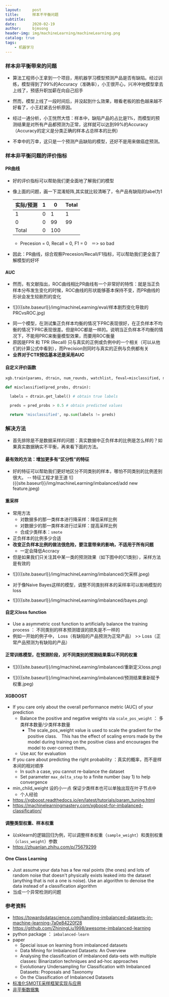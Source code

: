```yaml
---
layout:     post
title:      样本不平衡问题
subtitle:   
date:       2020-02-19
author:     bjmsong
header-img: img/machineLearning/machineLearning.png
catalog: true
tags:
    - 机器学习
---
```


### 样本非平衡带来的问题
- 算法工程师小王拿到一个项目，用机器学习模型预测产品是否有缺陷。经过训练，模型得到了99%的Accuracy（准确率），小王很开心，兴冲冲地模型拿去上线了，预感升职加薪在向自己招手

- 然而，模型上线了一段时间后，并没起到什么效果，眼看老板的脸色越来越不好看了，小王赶紧去分析原因。

- 经过一通分析，小王恍然大悟：样本中，缺陷产品的占比是1%，而模型的预测结果是对所有产品都预测为正常，这样就可以达到99%的Accuracy（Accuracy的定义是分类正确的样本占总样本的比例）

- 不幸中的万幸，这只是一个预测产品缺陷的模型，还好不是用来做癌症预测。


### 样本非平衡问题的评价指标

#### PR曲线
- 好的评价指标可以帮助我们更全面地了解我们的模型
- 像上面的问题，画一下混淆矩阵,其实就比较清晰了，令产品有缺陷的label为1

  |   实际/预测   | 1    | 0    |    Total  |
  | ---- | ---- | ---- | ---- |
  | 1    |   0   |  1    |    1  |
  | 0    |   0   |  99    |    99  |
  | Total     |  0   |  100    |      |

  - Precesion = 0, Recall = 0, F1 = 0　＝> so bad
- 因此：PR曲线，综合观察Precesion/Recall/F1指标，可以帮助我们更全面了解模型的好坏

#### AUC
- 然而，有文献指出，ROC曲线相比PR曲线有一个非常好的特性：就是当正负样本分布发生变化的时候，ROC曲线的形状能够基本保持不变，而PR曲线的形状会发生较剧烈的变化 

<ul> 
<li markdown="1"> 
![]({{site.baseurl}}/img/machineLearning/eval/样本剧烈变化导致的PRCvsROC.jpg) 
</li> 
</ul> 

  - 同一个模型，在测试集正负样本均衡的情况下PRC表现很好，在正负样本不均衡的情况下PRC表现很差。但是ROC都是一样的。说明当正负样本不均衡的情况下，不能用PRC来衡量模型效果，而要用ROC衡量
  - 原因是FPR 和 TPR (Recall) 只与真实的正例或负例中的一个相关（可以从他们的计算公式中看到），而Precision则同时与真实的正例与负例都有关
  - **业界对于CTR预估基本还是采用AUC**

#### 自定义评价函数

```python
xgb.train(params, dtrain, num_rounds, watchlist, feval=misclassified, maximize=False)

def misclassified(pred_probs, dtrain):

  labels = dtrain.get_label() # obtain true labels

  preds = pred_probs > 0.5 # obtain predicted values

  return 'misclassified', np.sum(labels != preds)
```


### 解决方法

- 首先排除是不是数据采样的问题：真实数据中正负样本的比例是怎么样的？如果真实数据确实不平衡，再来看下面的方法。

#### 最有效的方法：增加更多有“区分性”的特征

<ul> 
<li markdown="1"> 
好的特征可以帮助我们更好地区分不同类别的样本，哪怕不同类别的比例差别很大。 -- 特征工程才是王道
![]({{site.baseurl}}/img/machineLearning/imbalanced/add new feature.jpeg) 
</li> 
</ul> 

#### 重采样
- 常用方法 
  - 对数据多的那一类样本进行降采样：降低采样比例
  - 对数据少的那一类样本进行过采样：提高采样比例
  - 合成少类样本：`smote`
- 正负样本的比例多少合适
- **改变正负样本比例的做法很危险，要注意带来的影响，不适用于所有问题**
  - 一定会降低Accracy
- 但是如果我们只关注其中某一类的预测效果（如下图中的C1类别），采样方法是有效的

<ul> 
<li markdown="1"> 
![]({{site.baseurl}}/img/machineLearning/imbalanced/欠采样.jpeg) 
</li> 
</ul> 

- 对于像Naive Bayes这样的模型，调整不同类别样本的采样率可以影响模型的loss

<ul> 
<li markdown="1"> 
![]({{site.baseurl}}/img/machineLearning/imbalanced/bayes.png) 
</li> 
</ul> 


#### 自定义loss function
  
- Use a asymmetric cost function to artificially balance the training process ： 不同类别的样本预测错误的损失是不一样的
- 例如一开始的例子中， Loss（有缺陷的产品预测为正常产品） >> Loss（正常产品预测为有缺陷的产品）

#### 正常训练模型，在预测阶段，对不同类别的预测结果乘以不同的权重

<ul> 
<li markdown="1"> 
![]({{site.baseurl}}/img/machineLearning/imbalanced/重新定义loss.png) 
</li> 
</ul> 

<ul> 
<li markdown="1"> 
![]({{site.baseurl}}/img/machineLearning/imbalanced/预测结果重新赋予权重.jpeg) 
</li> 
</ul> 


#### XGBOOST 
- If you care only about the overall performance metric (AUC) of your prediction
    - Balance the positive and negative weights via `scale_pos_weight` ：  多类样本数量/少类样本数量
      - The scale_pos_weight value is used to scale the gradient for the positive class.　This has the effect of scaling errors made by the model during training on the positive class and encourages the model to over-correct them。
    - Use `AUC` for evaluation
- If you care about predicting the right probability ：真实的概率，而不是样本间的相对顺序
  - In such a case, you cannot re-balance the dataset
  - Set parameter `max_delta_step` to a finite number (say 1) to help convergence
- min_child_weight 设的小一点 保证少类样本也可以单独出现在叶子节点中
  - 个人经验
- https://xgboost.readthedocs.io/en/latest/tutorials/param_tuning.html
- https://machinelearningmastery.com/xgboost-for-imbalanced-classification/

#### 调整类型权重、样本权重
- 以sklearn的逻辑回归为例，可以调整样本权重（`sample_weight`）和类别权重（`class_weight`）参数
- https://zhuanlan.zhihu.com/p/75679299 
  

#### One Class Learning
- Just assume your data has a few real points (the ones) and lots of random noise that doesn't physically exists leaked into the dataset (anything that is not a one is noise). Use an algorithm to denoise the data instead of a classification algorithm
- 当成一个异常检测的问题


### 参考资料

- https://towardsdatascience.com/handling-imbalanced-datasets-in-machine-learning-7a0e84220f28
- https://github.com/ZhiningLiu1998/awesome-imbalanced-learning
- python package ： `imbalanced-learn`
- paper
  - Special issue on learning from imbalanced datasets
  - Data Mining for Imbalanced Datasets: An Overview
  - Analysing the classification of imbalanced data-sets with multiple classes: Binarization techniques and ad-hoc approaches
  - Evolutionary Undersampling for Classification with Imbalanced Datasets: Proposals and Taxonomy
  - On the Classification of Imbalanced Datasets
- [标准化SMOTE采样框架实现与应用](https://mp.weixin.qq.com/s?__biz=MzU0MDkwNTEwNA==&mid=2247485127&idx=1&sn=5d87863616235fc78183bd975549afaf&chksm=fb335d38cc44d42e5937fc55f32a805c382ccc4dceb81effec5006d9fb068d739b3cfca99884&mpshare=1&scene=1&srcid=0923TBh912QlEwnLSlcXUB5E&sharer_sharetime=1569246580110&sharer_shareid=49581f7bdbef8664715f595bc62d7044&key=40244416acac1968edd7318efc6e9c268f3418b1c7de1cb1559c9198d1b763de6e061a14eb84f7ab57b6b095e16d5ca68d2d2b5f7cdbb58e633807ea25142c3050a5c32a8464f0c365f945f162f0af00&ascene=1&uin=MjM1OTMwMzkwMA%3D%3D&devicetype=Windows+10&version=62060833&lang=en&pass_ticket=TiPHQC4Wh5A6AqrSE4OyCRA0nErRaUvNEBSXijdw%2F1Z5NrrfASMX97gm21JRq%2FJw)
- [非平衡数据集](https://www.kaggle.com/data/46744)  

